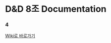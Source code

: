 # D&D 8조 Documentation
### 4 
[Wiki로 바로가기](https://github.com/dnd-mentee-3rd/dnd-mentee-3rd-8-docs/wiki)
